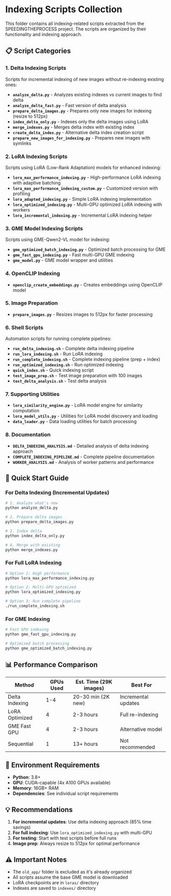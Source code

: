 # Indexing Scripts Collection

This folder contains all indexing-related scripts extracted from the SPEEDINGTHEPROCESS project. The scripts are organized by their functionality and indexing approach.

## 📋 Script Categories

### 1. Delta Indexing Scripts
Scripts for incremental indexing of new images without re-indexing existing ones:

- **`analyze_delta.py`** - Analyzes existing indexes vs current images to find delta
- **`analyze_delta_fast.py`** - Fast version of delta analysis
- **`prepare_delta_images.py`** - Prepares only new images for indexing (resize to 512px)
- **`index_delta_only.py`** - Indexes only the delta images using LoRA
- **`merge_indexes.py`** - Merges delta index with existing index
- **`create_delta_index.py`** - Alternative delta index creation script
- **`prepare_new_images_for_indexing.py`** - Prepares new images with symlinks

### 2. LoRA Indexing Scripts
Scripts using LoRA (Low-Rank Adaptation) models for enhanced indexing:

- **`lora_max_performance_indexing.py`** - High-performance LoRA indexing with adaptive batching
- **`lora_max_performance_indexing_custom.py`** - Customized version with profiling
- **`lora_adapted_indexing.py`** - Simple LoRA indexing implementation
- **`lora_optimized_indexing.py`** - Multi-GPU optimized LoRA indexing with workers
- **`lora_incremental_indexing.py`** - Incremental LoRA indexing helper

### 3. GME Model Indexing Scripts
Scripts using GME-Qwen2-VL model for indexing:

- **`gme_optimized_batch_indexing.py`** - Optimized batch processing for GME
- **`gme_fast_gpu_indexing.py`** - Fast multi-GPU GME indexing
- **`gme_model.py`** - GME model wrapper and utilities

### 4. OpenCLIP Indexing
- **`openclip_create_embeddings.py`** - Creates embeddings using OpenCLIP model

### 5. Image Preparation
- **`prepare_images.py`** - Resizes images to 512px for faster processing

### 6. Shell Scripts
Automation scripts for running complete pipelines:

- **`run_delta_indexing.sh`** - Complete delta indexing pipeline
- **`run_lora_indexing.sh`** - Run LoRA indexing
- **`run_complete_indexing.sh`** - Complete indexing pipeline (prep + index)
- **`run_optimized_indexing.sh`** - Run optimized indexing
- **`quick_index.sh`** - Quick indexing script
- **`test_image_prep.sh`** - Test image preparation with 100 images
- **`test_delta_analysis.sh`** - Test delta analysis

### 7. Supporting Utilities
- **`lora_similarity_engine.py`** - LoRA model engine for similarity computation
- **`lora_model_utils.py`** - Utilities for LoRA model discovery and loading
- **`data_loader.py`** - Data loading utilities for batch processing

### 8. Documentation
- **`DELTA_INDEXING_ANALYSIS.md`** - Detailed analysis of delta indexing approach
- **`COMPLETE_INDEXING_PIPELINE.md`** - Complete pipeline documentation
- **`WORKER_ANALYSIS.md`** - Analysis of worker patterns and performance

## 🚀 Quick Start Guide

### For Delta Indexing (Incremental Updates)
```bash
# 1. Analyze what's new
python analyze_delta.py

# 2. Prepare delta images
python prepare_delta_images.py

# 3. Index delta
python index_delta_only.py

# 4. Merge with existing
python merge_indexes.py
```

### For Full LoRA Indexing
```bash
# Option 1: High performance
python lora_max_performance_indexing.py

# Option 2: Multi-GPU optimized
python lora_optimized_indexing.py

# Option 3: Run complete pipeline
./run_complete_indexing.sh
```

### For GME Indexing
```bash
# Fast GPU indexing
python gme_fast_gpu_indexing.py

# Optimized batch processing
python gme_optimized_batch_indexing.py
```

## 📊 Performance Comparison

| Method | GPUs Used | Est. Time (29K images) | Best For |
|--------|-----------|----------------------|----------|
| Delta Indexing | 1-4 | 20-30 min (2K new) | Incremental updates |
| LoRA Optimized | 4 | 2-3 hours | Full re-indexing |
| GME Fast GPU | 4 | 2-3 hours | Alternative model |
| Sequential | 1 | 13+ hours | Not recommended |

## 🔧 Environment Requirements

- **Python**: 3.8+
- **GPU**: CUDA-capable (4x A100 GPUs available)
- **Memory**: 16GB+ RAM
- **Dependencies**: See individual script requirements

## 💡 Recommendations

1. **For incremental updates**: Use delta indexing approach (85% time savings)
2. **For full indexing**: Use `lora_optimized_indexing.py` with multi-GPU
3. **For testing**: Start with test scripts before full runs
4. **Image prep**: Always resize to 512px for optimal performance

## ⚠️ Important Notes

- The `old_app/` folder is excluded as it's already organized
- All scripts assume the base GME model is downloaded
- LoRA checkpoints are in `loras/` directory
- Indexes are saved to `indexes/` directory 